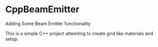 # CppBeamEmitter
Adding Some Beam Emitter functionality


This is a simple C++ project attemting to create grid like materials and setup. 
